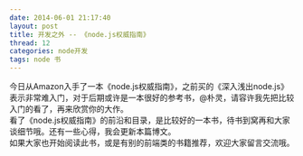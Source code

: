 ```yaml
---
date: 2014-06-01 21:17:40
layout: post
title: 开发之外 -- 《node.js权威指南》
thread: 12
categories: node开发
tags: node 书 
---
```


今日从Amazon入手了一本《node.js权威指南》，之前买的《深入浅出node.js》表示非常难入门，对于后期或许是一本很好的参考书，@朴灵，请容许我先把比较入门的看了，再来欣赏你的大作。
<br/>看了《node.js权威指南》的前沿和目录，是比较好的一本书，待书到窝再和大家谈细节哦。还有一些心得，我会更新本篇博文。
<br/>如果大家也开始阅读此书，或是有别的前端类的书籍推荐，欢迎大家留言交流哦。